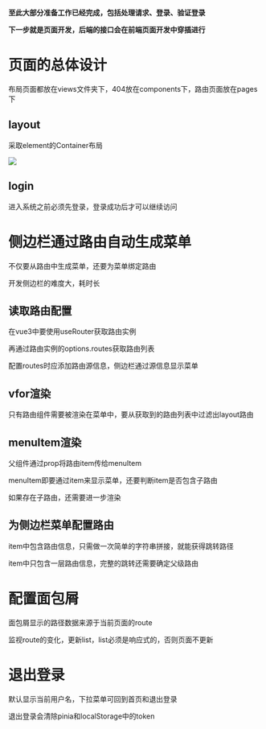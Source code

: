 **至此大部分准备工作已经完成，包括处理请求、登录、验证登录**

**下一步就是页面开发，后端的接口会在前端页面开发中穿插进行**



# 页面的总体设计

布局页面都放在views文件夹下，404放在components下，路由页面放在pages下

## layout

采取element的Container布局

![](D:\Project\purchase\项目开发流程加个人总结\img\layout.png)

## login

进入系统之前必须先登录，登录成功后才可以继续访问



# 侧边栏通过路由自动生成菜单

不仅要从路由中生成菜单，还要为菜单绑定路由

开发侧边栏的难度大，耗时长

## 读取路由配置

在vue3中要使用useRouter获取路由实例

再通过路由实例的options.routes获取路由列表

配置routes时应添加路由源信息，侧边栏通过源信息显示菜单

## vfor渲染

只有路由组件需要被渲染在菜单中，要从获取到的路由列表中过滤出layout路由

## menuItem渲染

父组件通过prop将路由item传给menuItem

menuItem即要通过item来显示菜单，还要判断item是否包含子路由

如果存在子路由，还需要进一步渲染

## 为侧边栏菜单配置路由

item中包含路由信息，只需做一次简单的字符串拼接，就能获得跳转路径

item中只包含一层路由信息，完整的跳转还需要确定父级路由



# 配置面包屑

面包屑显示的路径数据来源于当前页面的route

监视route的变化，更新list，list必须是响应式的，否则页面不更新



# 退出登录

默认显示当前用户名，下拉菜单可回到首页和退出登录

退出登录会清除pinia和localStorage中的token

